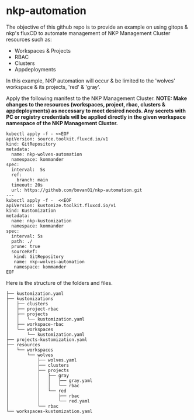 # nkp-automation

The objective of this github repo is to provide an example on using gitops & nkp's fluxCD to automate management of NKP Management Cluster resources such as:
- Workspaces & Projects
- RBAC
- Clusters
- Appdeployments

In this example, NKP automation will occur & be limited to the 'wolves' workspace & its projects, 'red' & 'gray'.

Apply the following manifest to the NKP Management Cluster.
**NOTE: Make changes to the resources (workspaces, project, rbac, clusters & appdeployments) as necessary to meet desired needs. Any secrets with PC or registry credentials will be applied directly in the given workspace namespace of the NKP Management Cluster.**

```
kubectl apply -f - <<EOF
apiVersion: source.toolkit.fluxcd.io/v1
kind: GitRepository
metadata:
  name: nkp-wolves-automation
  namespace: kommander
spec:
  interval:  5s
  ref:
    branch: main
  timeout: 20s
  url: https://github.com/bovan01/nkp-automation.git
---
kubectl apply -f -  <<EOF
apiVersion: kustomize.toolkit.fluxcd.io/v1
kind: Kustomization
metadata:
  name: nkp-kustomization
  namespace: kommander
spec:
  interval: 5s
  path: ./
  prune: true
  sourceRef:
   kind: GitRepository
   name: nkp-wolves-automation
   namespace: kommander
EOF
```
Here is the structure of the folders and files. 
```
├── kustomization.yaml
├── kustomizations
│   ├── clusters
│   ├── project-rbac
│   ├── projects
│   │   └── kustomization.yaml
│   ├── workspace-rbac
│   └── workspaces
│       └── kustomization.yaml
├── projects-kustomization.yaml
├── resources
│   └── workspaces
│       └── wolves
│           ├── wolves.yaml
│           ├── clusters
│           ├── projects
│           │   ├── gray
│           │   │   ├── gray.yaml
│           │   │   └── rbac
│           │   └── red
│           │       ├── rbac
│           │       └── red.yaml
│           └── rbac
└── workspaces-kustomization.yaml
```
